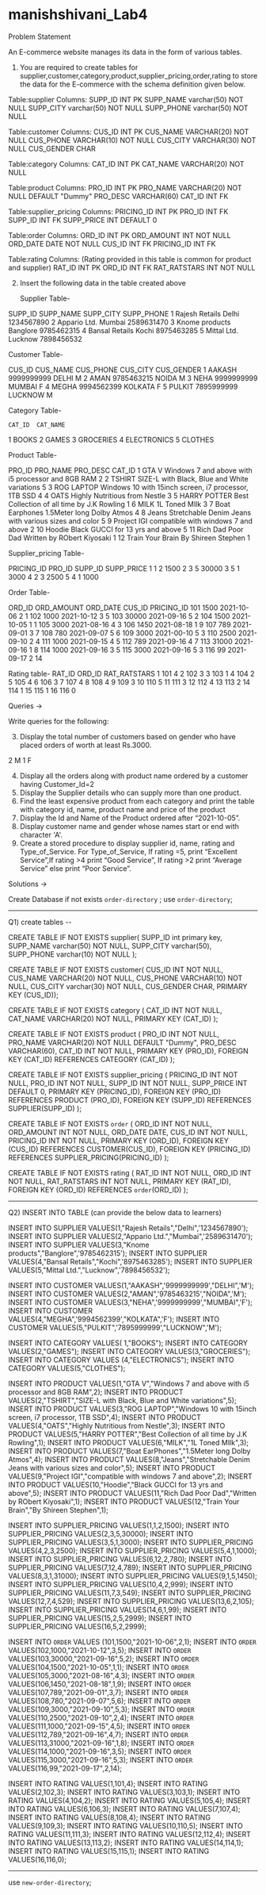 # manishshivani_Lab4
Problem Statement 

An E-commerce website manages its data in the form of various tables.

1)	You are required to create tables for supplier,customer,category,product,supplier_pricing,order,rating to store the data for the E-commerce with the schema definition given below.

Table:supplier
Columns:
SUPP_ID	INT PK
SUPP_NAME	varchar(50) NOT NULL
SUPP_CITY	varchar(50)
NOT NULL
SUPP_PHONE	varchar(50) NOT NULL

Table:customer
Columns:
CUS_ID	INT PK
CUS_NAME	VARCHAR(20) NOT NULL
CUS_PHONE	VARCHAR(10) NOT NULL
CUS_CITY	VARCHAR(30) NOT NULL
CUS_GENDER	CHAR

Table:category
Columns:
CAT_ID	INT PK
CAT_NAME	VARCHAR(20) NOT NULL

Table:product
Columns:
PRO_ID	INT PK
PRO_NAME	VARCHAR(20) NOT NULL DEFAULT "Dummy"
PRO_DESC	VARCHAR(60)
CAT_ID	INT FK

Table:supplier_pricing
Columns:
PRICING_ID	INT PK
PRO_ID	INT FK
SUPP_ID	INT FK
SUPP_PRICE	INT DEFAULT 0

Table:order
Columns: 
ORD_ID	INT PK
ORD_AMOUNT	INT 
NOT NULL
ORD_DATE	DATE 
NOT NULL
CUS_ID	INT FK
PRICING_ID	INT FK


Table:rating
Columns: (Rating provided in this table is common for product and supplier)
RAT_ID	INT PK
ORD_ID	INT FK
RAT_RATSTARS	INT 
NOT NULL


2)	Insert the following data in the table created above
  	 
	Supplier Table-

SUPP_ID	SUPP_NAME		SUPP_CITY	SUPP_PHONE
1		Rajesh Retails		Delhi		1234567890
2		Appario Ltd.		Mumbai	2589631470
3		Knome products	Banglore	9785462315
4		Bansal Retails		Kochi		8975463285
5		Mittal Ltd.		Lucknow	7898456532


Customer Table-

CUS_ID	CUS_NAME	CUS_PHONE	CUS_CITY	CUS_GENDER
1		AAKASH	9999999999	DELHI			M
2		AMAN		9785463215	NOIDA			M
3		NEHA		9999999999	MUMBAI		F
4		MEGHA	9994562399	KOLKATA		F
5		PULKIT	7895999999	LUCKNOW		M

Category Table-

	CAT_ID	CAT_NAME
1		BOOKS
2		GAMES
3		GROCERIES
4		ELECTRONICS
5		CLOTHES
	
Product Table-

PRO_ID	PRO_NAME		PRO_DESC								CAT_ID
1		GTA V			Windows 7 and above with i5 processor and 8GB RAM		2
2		TSHIRT		SIZE-L with Black, Blue and White variations			5
3		ROG LAPTOP		Windows 10 with 15inch screen, i7 processor, 1TB SSD		4
4		OATS			Highly Nutritious from Nestle						3
5		HARRY POTTER	Best Collection of all time by J.K Rowling				1
6		MILK			1L Toned MIlk								3
7		Boat Earphones	1.5Meter long Dolby Atmos						4
8		Jeans			Stretchable Denim Jeans with various sizes and color		5
9		Project IGI		compatible with windows 7 and above				2
10		Hoodie			Black GUCCI for 13 yrs and above					5
11		Rich Dad Poor Dad	Written by RObert Kiyosaki						1
12		Train Your Brain	By Shireen Stephen							1


Supplier_pricing Table-

PRICING_ID	PRO_ID	SUPP_ID	SUPP_PRICE
1		1			2	1500
2		3			5	30000
3		5			1	3000
4		2			3	2500
5		4			1	1000

Order Table-

ORD_ID	ORD_AMOUNT	ORD_DATE	CUS_ID	PRICING_ID
101			1500		2021-10-06	2		1
102			1000		2021-10-12	3		5
103			30000		2021-09-16	5		2
104			1500		2021-10-05	1		1
105			3000		2021-08-16	4		3
106			1450		2021-08-18	1		9
107			789		2021-09-01	3		7
108			780		2021-09-07	5		6
109			3000		2021-00-10	5		3
110			2500		2021-09-10	2		4
111			1000		2021-09-15	4		5
112			789		2021-09-16	4		7
113			31000		2021-09-16	1		8
114			1000		2021-09-16	3		5
115			3000		2021-09-16	5		3
116			99		2021-09-17	2		14

Rating table-
RAT_ID	ORD_ID	RAT_RATSTARS
1		101		4
2		102		3
3		103		1
4		104		2
5		105		4
6		106		3
7		107		4
8		108		4
9		109		3
10		110		5
11		111		3
12		112		4
13		113		2
14		114		1
15		115		1
16		116		0


Queries →

Write queries for the following:

3)	Display the total number of customers based on gender who have placed orders of worth at least Rs.3000.

2	M
1	F

4)	Display all the orders along with product name ordered by a customer having Customer_Id=2
5)	Display the Supplier details who can supply more than one product.
6)	Find the least expensive product from each category and print the table with category id, name, product name and price of the product
7)	Display the Id and Name of the Product ordered after “2021-10-05”.
8)	Display customer name and gender whose names start or end with character 'A'.
9)	Create a stored procedure to display supplier id, name, rating and Type_of_Service. For Type_of_Service, If rating =5, print “Excellent Service”,If rating >4 print “Good Service”, If rating >2 print “Average Service” else print “Poor Service”.
 
Solutions →

Create Database if not exists `order-directory` ;
use `order-directory`;
______________________________________________
Q1) create tables --

CREATE TABLE IF NOT EXISTS supplier(
SUPP_ID int primary key,
SUPP_NAME varchar(50) NOT NULL,
SUPP_CITY varchar(50),
SUPP_PHONE varchar(10) NOT NULL
);

CREATE TABLE IF NOT EXISTS customer(
CUS_ID INT NOT NULL,
CUS_NAME VARCHAR(20) NOT NULL,
CUS_PHONE VARCHAR(10) NOT NULL,
CUS_CITY varchar(30) NOT NULL,
CUS_GENDER CHAR,
PRIMARY KEY (CUS_ID));

CREATE TABLE IF NOT EXISTS category (
CAT_ID INT NOT NULL,
CAT_NAME VARCHAR(20) NOT NULL,
PRIMARY KEY (CAT_ID)
);

CREATE TABLE IF NOT EXISTS product (
PRO_ID INT NOT NULL,
PRO_NAME VARCHAR(20) NOT NULL DEFAULT "Dummy",
PRO_DESC VARCHAR(60),
CAT_ID INT NOT NULL,
PRIMARY KEY (PRO_ID),
FOREIGN KEY (CAT_ID) REFERENCES CATEGORY (CAT_ID)
);

CREATE TABLE IF NOT EXISTS supplier_pricing (
PRICING_ID INT NOT NULL,
PRO_ID INT NOT NULL,
SUPP_ID INT NOT NULL,
SUPP_PRICE INT DEFAULT 0,
PRIMARY KEY (PRICING_ID),
FOREIGN KEY (PRO_ID) REFERENCES PRODUCT (PRO_ID),
FOREIGN KEY (SUPP_ID) REFERENCES SUPPLIER(SUPP_ID)
);

CREATE TABLE IF NOT EXISTS `order` (
ORD_ID INT NOT NULL,
ORD_AMOUNT INT NOT NULL,
ORD_DATE DATE,
CUS_ID INT NOT NULL,
PRICING_ID INT NOT NULL,
PRIMARY KEY (ORD_ID),
FOREIGN KEY (CUS_ID) REFERENCES CUSTOMER(CUS_ID),
FOREIGN KEY (PRICING_ID) REFERENCES SUPPLIER_PRICING(PRICING_ID)
);

CREATE TABLE IF NOT EXISTS rating (
RAT_ID INT NOT NULL,
ORD_ID INT NOT NULL,
RAT_RATSTARS INT NOT NULL,
PRIMARY KEY (RAT_ID),
FOREIGN KEY (ORD_ID) REFERENCES `order`(ORD_ID)
);

__________________________________________________________________________

Q2) INSERT INTO TABLE (can provide the below data to learners)

INSERT INTO SUPPLIER VALUES(1,"Rajesh Retails","Delhi",'1234567890');
INSERT INTO SUPPLIER VALUES(2,"Appario Ltd.","Mumbai",'2589631470');
INSERT INTO SUPPLIER VALUES(3,"Knome products","Banglore",'9785462315');
INSERT INTO SUPPLIER VALUES(4,"Bansal Retails","Kochi",'8975463285');
INSERT INTO SUPPLIER VALUES(5,"Mittal Ltd.","Lucknow",'7898456532');

INSERT INTO CUSTOMER VALUES(1,"AAKASH",'9999999999',"DELHI",'M');
INSERT INTO CUSTOMER VALUES(2,"AMAN",'9785463215',"NOIDA",'M');
INSERT INTO CUSTOMER VALUES(3,"NEHA",'9999999999',"MUMBAI",'F');
INSERT INTO CUSTOMER VALUES(4,"MEGHA",'9994562399',"KOLKATA",'F');
INSERT INTO CUSTOMER VALUES(5,"PULKIT",'7895999999',"LUCKNOW",'M');

INSERT INTO CATEGORY VALUES( 1,"BOOKS");
INSERT INTO CATEGORY VALUES(2,"GAMES");
INSERT INTO CATEGORY VALUES(3,"GROCERIES");
INSERT INTO CATEGORY VALUES (4,"ELECTRONICS");
INSERT INTO CATEGORY VALUES(5,"CLOTHES");

INSERT INTO PRODUCT VALUES(1,"GTA V","Windows 7 and above with i5 processor and 8GB RAM",2);
INSERT INTO PRODUCT VALUES(2,"TSHIRT","SIZE-L with Black, Blue and White variations",5);
INSERT INTO PRODUCT VALUES(3,"ROG LAPTOP","Windows 10 with 15inch screen, i7 processor, 1TB SSD",4);
INSERT INTO PRODUCT VALUES(4,"OATS","Highly Nutritious from Nestle",3);
INSERT INTO PRODUCT VALUES(5,"HARRY POTTER","Best Collection of all time by J.K Rowling",1);
INSERT INTO PRODUCT VALUES(6,"MILK","1L Toned MIlk",3);
INSERT INTO PRODUCT VALUES(7,"Boat EarPhones","1.5Meter long Dolby Atmos",4);
INSERT INTO PRODUCT VALUES(8,"Jeans","Stretchable Denim Jeans with various sizes and color",5);
INSERT INTO PRODUCT VALUES(9,"Project IGI","compatible with windows 7 and above",2);
INSERT INTO PRODUCT VALUES(10,"Hoodie","Black GUCCI for 13 yrs and above",5);
INSERT INTO PRODUCT VALUES(11,"Rich Dad Poor Dad","Written by RObert Kiyosaki",1);
INSERT INTO PRODUCT VALUES(12,"Train Your Brain","By Shireen Stephen",1);

INSERT INTO SUPPLIER_PRICING VALUES(1,1,2,1500);
INSERT INTO SUPPLIER_PRICING VALUES(2,3,5,30000);
INSERT INTO SUPPLIER_PRICING VALUES(3,5,1,3000);
INSERT INTO SUPPLIER_PRICING VALUES(4,2,3,2500);
INSERT INTO SUPPLIER_PRICING VALUES(5,4,1,1000);
INSERT INTO SUPPLIER_PRICING VALUES(6,12,2,780);
INSERT INTO SUPPLIER_PRICING VALUES(7,12,4,789);
INSERT INTO SUPPLIER_PRICING VALUES(8,3,1,31000);
INSERT INTO SUPPLIER_PRICING VALUES(9,1,5,1450);
INSERT INTO SUPPLIER_PRICING VALUES(10,4,2,999);
INSERT INTO SUPPLIER_PRICING VALUES(11,7,3,549);
INSERT INTO SUPPLIER_PRICING VALUES(12,7,4,529);
INSERT INTO SUPPLIER_PRICING VALUES(13,6,2,105);
INSERT INTO SUPPLIER_PRICING VALUES(14,6,1,99);
INSERT INTO SUPPLIER_PRICING VALUES(15,2,5,2999);
INSERT INTO SUPPLIER_PRICING VALUES(16,5,2,2999);

INSERT INTO `ORDER` VALUES (101,1500,"2021-10-06",2,1);
INSERT INTO `ORDER` VALUES(102,1000,"2021-10-12",3,5);
INSERT INTO `ORDER` VALUES(103,30000,"2021-09-16",5,2);
INSERT INTO `ORDER` VALUES(104,1500,"2021-10-05",1,1);
INSERT INTO `ORDER` VALUES(105,3000,"2021-08-16",4,3);
INSERT INTO `ORDER` VALUES(106,1450,"2021-08-18",1,9);
INSERT INTO `ORDER` VALUES(107,789,"2021-09-01",3,7);
INSERT INTO `ORDER` VALUES(108,780,"2021-09-07",5,6);
INSERT INTO `ORDER` VALUES(109,3000,"2021-09-10",5,3);
INSERT INTO `ORDER` VALUES(110,2500,"2021-09-10",2,4);
INSERT INTO `ORDER` VALUES(111,1000,"2021-09-15",4,5);
INSERT INTO `ORDER` VALUES(112,789,"2021-09-16",4,7);
INSERT INTO `ORDER` VALUES(113,31000,"2021-09-16",1,8);
INSERT INTO `ORDER` VALUES(114,1000,"2021-09-16",3,5);
INSERT INTO `ORDER` VALUES(115,3000,"2021-09-16",5,3);
INSERT INTO `ORDER` VALUES(116,99,"2021-09-17",2,14);

INSERT INTO RATING VALUES(1,101,4);
INSERT INTO RATING VALUES(2,102,3);
INSERT INTO RATING VALUES(3,103,1);
INSERT INTO RATING VALUES(4,104,2);
INSERT INTO RATING VALUES(5,105,4);
INSERT INTO RATING VALUES(6,106,3);
INSERT INTO RATING VALUES(7,107,4);
INSERT INTO RATING VALUES(8,108,4);
INSERT INTO RATING VALUES(9,109,3);
INSERT INTO RATING VALUES(10,110,5);
INSERT INTO RATING VALUES(11,111,3);
INSERT INTO RATING VALUES(12,112,4);
INSERT INTO RATING VALUES(13,113,2);
INSERT INTO RATING VALUES(14,114,1);
INSERT INTO RATING VALUES(15,115,1);
INSERT INTO RATING VALUES(16,116,0);

________________________________________________________________________
use `new-order-directory`;

